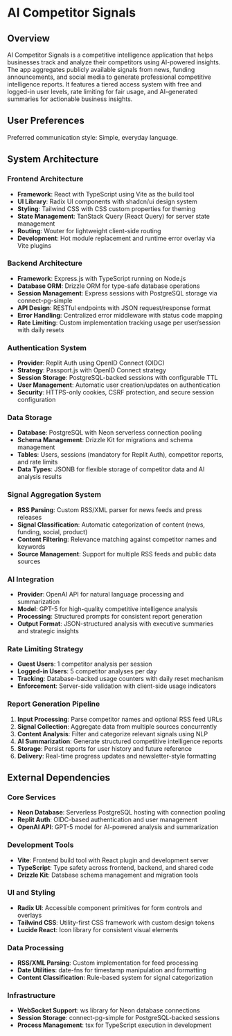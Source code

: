 # AI Competitor Signals

## Overview

AI Competitor Signals is a competitive intelligence application that helps businesses track and analyze their competitors using AI-powered insights. The app aggregates publicly available signals from news, funding announcements, and social media to generate professional competitive intelligence reports. It features a tiered access system with free and logged-in user levels, rate limiting for fair usage, and AI-generated summaries for actionable business insights.

## User Preferences

Preferred communication style: Simple, everyday language.

## System Architecture

### Frontend Architecture
- **Framework**: React with TypeScript using Vite as the build tool
- **UI Library**: Radix UI components with shadcn/ui design system
- **Styling**: Tailwind CSS with CSS custom properties for theming
- **State Management**: TanStack Query (React Query) for server state management
- **Routing**: Wouter for lightweight client-side routing
- **Development**: Hot module replacement and runtime error overlay via Vite plugins

### Backend Architecture
- **Framework**: Express.js with TypeScript running on Node.js
- **Database ORM**: Drizzle ORM for type-safe database operations
- **Session Management**: Express sessions with PostgreSQL storage via connect-pg-simple
- **API Design**: RESTful endpoints with JSON request/response format
- **Error Handling**: Centralized error middleware with status code mapping
- **Rate Limiting**: Custom implementation tracking usage per user/session with daily resets

### Authentication System
- **Provider**: Replit Auth using OpenID Connect (OIDC)
- **Strategy**: Passport.js with OpenID Connect strategy
- **Session Storage**: PostgreSQL-backed sessions with configurable TTL
- **User Management**: Automatic user creation/updates on authentication
- **Security**: HTTPS-only cookies, CSRF protection, and secure session configuration

### Data Storage
- **Database**: PostgreSQL with Neon serverless connection pooling
- **Schema Management**: Drizzle Kit for migrations and schema management
- **Tables**: Users, sessions (mandatory for Replit Auth), competitor reports, and rate limits
- **Data Types**: JSONB for flexible storage of competitor data and AI analysis results

### Signal Aggregation System
- **RSS Parsing**: Custom RSS/XML parser for news feeds and press releases
- **Signal Classification**: Automatic categorization of content (news, funding, social, product)
- **Content Filtering**: Relevance matching against competitor names and keywords
- **Source Management**: Support for multiple RSS feeds and public data sources

### AI Integration
- **Provider**: OpenAI API for natural language processing and summarization
- **Model**: GPT-5 for high-quality competitive intelligence analysis
- **Processing**: Structured prompts for consistent report generation
- **Output Format**: JSON-structured analysis with executive summaries and strategic insights

### Rate Limiting Strategy
- **Guest Users**: 1 competitor analysis per session
- **Logged-in Users**: 5 competitor analyses per day
- **Tracking**: Database-backed usage counters with daily reset mechanism
- **Enforcement**: Server-side validation with client-side usage indicators

### Report Generation Pipeline
1. **Input Processing**: Parse competitor names and optional RSS feed URLs
2. **Signal Collection**: Aggregate data from multiple sources concurrently
3. **Content Analysis**: Filter and categorize relevant signals using NLP
4. **AI Summarization**: Generate structured competitive intelligence reports
5. **Storage**: Persist reports for user history and future reference
6. **Delivery**: Real-time progress updates and newsletter-style formatting

## External Dependencies

### Core Services
- **Neon Database**: Serverless PostgreSQL hosting with connection pooling
- **Replit Auth**: OIDC-based authentication and user management
- **OpenAI API**: GPT-5 model for AI-powered analysis and summarization

### Development Tools
- **Vite**: Frontend build tool with React plugin and development server
- **TypeScript**: Type safety across frontend, backend, and shared code
- **Drizzle Kit**: Database schema management and migration tools

### UI and Styling
- **Radix UI**: Accessible component primitives for form controls and overlays
- **Tailwind CSS**: Utility-first CSS framework with custom design tokens
- **Lucide React**: Icon library for consistent visual elements

### Data Processing
- **RSS/XML Parsing**: Custom implementation for feed processing
- **Date Utilities**: date-fns for timestamp manipulation and formatting
- **Content Classification**: Rule-based system for signal categorization

### Infrastructure
- **WebSocket Support**: ws library for Neon database connections
- **Session Storage**: connect-pg-simple for PostgreSQL-backed sessions
- **Process Management**: tsx for TypeScript execution in development